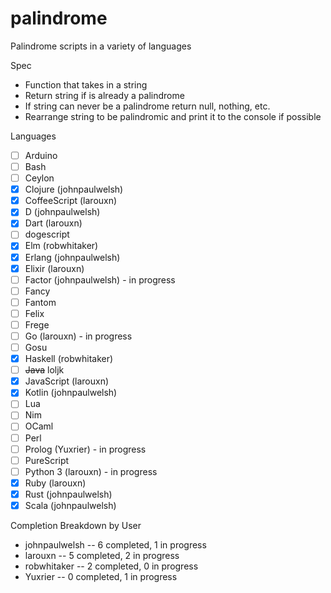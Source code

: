 # palindrome
Palindrome scripts in a variety of languages

Spec
- Function that takes in a string
- Return string if is already a palindrome
- If string can never be a palindrome return null, nothing, etc.
- Rearrange string to be palindromic and print it to the console if possible

Languages
- [ ] Arduino
- [ ] Bash
- [ ] Ceylon
- [x] Clojure (johnpaulwelsh)
- [x] CoffeeScript (larouxn)
- [x] D (johnpaulwelsh)
- [x] Dart (larouxn)
- [ ] dogescript
- [x] Elm (robwhitaker)
- [x] Erlang (johnpaulwelsh)
- [x] Elixir (larouxn)
- [ ] Factor (johnpaulwelsh) - in progress
- [ ] Fancy
- [ ] Fantom
- [ ] Felix
- [ ] Frege
- [ ] Go (larouxn) - in progress
- [ ] Gosu
- [x] Haskell (robwhitaker)
- [ ] ~~Java~~ loljk
- [x] JavaScript (larouxn)
- [x] Kotlin (johnpaulwelsh)
- [ ] Lua
- [ ] Nim
- [ ] OCaml
- [ ] Perl
- [ ] Prolog (Yuxrier) - in progress
- [ ] PureScript
- [ ] Python 3 (larouxn) - in progress
- [x] Ruby (larouxn)
- [x] Rust (johnpaulwelsh)
- [x] Scala (johnpaulwelsh)

Completion Breakdown by User
- johnpaulwelsh -- 6 completed, 1 in progress
- larouxn -- 5 completed, 2 in progress
- robwhitaker -- 2 completed, 0 in progress
- Yuxrier -- 0 completed, 1 in progress
